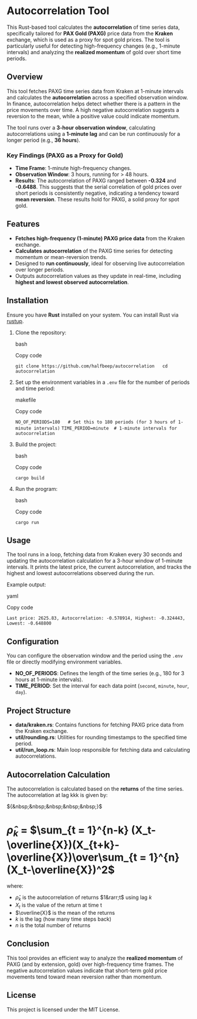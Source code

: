 # Autocorrelation Tool

This Rust-based tool calculates the **autocorrelation** of time series data, specifically tailored for **PAX Gold (PAXG)** price data from the **Kraken** exchange, which is used as a proxy for spot gold prices. The tool is particularly useful for detecting high-frequency changes (e.g., 1-minute intervals) and analyzing the **realized momentum** of gold over short time periods.

## Overview

This tool fetches PAXG time series data from Kraken at 1-minute intervals and calculates the **autocorrelation** across a specified observation window. In finance, autocorrelation helps detect whether there is a pattern in the price movements over time. A high negative autocorrelation suggests a reversion to the mean, while a positive value could indicate momentum.

The tool runs over a **3-hour observation window**, calculating autocorrelations using a **1-minute lag** and can be run continuously for a longer period (e.g., **36 hours**).

### Key Findings (PAXG as a Proxy for Gold)

-   **Time Frame**: 1-minute high-frequency changes.
-   **Observation Window**: 3 hours, running for > 48 hours.
-   **Results**: The autocorrelation of PAXG ranged between **-0.324** and **-0.6488**. This suggests that the serial correlation of gold prices over short periods is consistently negative, indicating a tendency toward **mean reversion**. These results hold for PAXG, a solid proxy for spot gold.

## Features

-   **Fetches high-frequency (1-minute) PAXG price data** from the Kraken exchange.
-   **Calculates autocorrelation** of the PAXG time series for detecting momentum or mean-reversion trends.
-   Designed to **run continuously**, ideal for observing live autocorrelation over longer periods.
-   Outputs autocorrelation values as they update in real-time, including **highest and lowest observed autocorrelation**.

## Installation

Ensure you have **Rust** installed on your system. You can install Rust via [rustup](https://rustup.rs/).

1.  Clone the repository:
    
    bash
    
    Copy code
    
    `git clone https://github.com/halfbeep/autocorrelation  
    cd autocorrelation` 
    
2.  Set up the environment variables in a `.env` file for the number of periods and time period:
    
    makefile
    
    Copy code
    
    `NO_OF_PERIODS=180   # Set this to 180 periods (for 3 hours of 1-minute intervals)`
    `TIME_PERIOD=minute  # 1-minute intervals for autocorrelation` 
    
4.  Build the project:
    
    bash
    
    Copy code
    
    `cargo build` 
    
5.  Run the program:
    
    bash
    
    Copy code
    
    `cargo run` 
    

## Usage

The tool runs in a loop, fetching data from Kraken every 30 seconds and updating the autocorrelation calculation for a 3-hour window of 1-minute intervals. It prints the latest price, the current autocorrelation, and tracks the highest and lowest autocorrelations observed during the run.

Example output:

yaml

Copy code

`Last price: 2625.83, Autocorrelation: -0.578914, Highest: -0.324443, Lowest: -0.648800` 

## Configuration

You can configure the observation window and the period using the `.env` file or directly modifying environment variables.

-   **NO_OF_PERIODS**: Defines the length of the time series (e.g., 180 for 3 hours at 1-minute intervals).
-   **TIME_PERIOD**: Set the interval for each data point (`second`, `minute`, `hour`, `day`).

## Project Structure

-   **data/kraken.rs**: Contains functions for fetching PAXG price data from the Kraken exchange.
-   **util/rounding.rs**: Utilities for rounding timestamps to the specified time period.
-   **util/run_loop.rs**: Main loop responsible for fetching data and calculating autocorrelations.

## Autocorrelation Calculation

The autocorrelation is calculated based on the **returns** of the time series. The autocorrelation at lag kkk is given by:

${&nbsp;&nbsp;&nbsp;&nbsp;&nbsp;}$<h1>$\hat\rho_k$​ = $\sum_{t = 1}^{n-k}  (X_t-\overline{X})(X_{t+k}-\overline{X})\over\sum_{t = 1}^{n}  (X_t-\overline{X})^2$</h1>

where:
- $\hat\rho_k$ is the autocorrelation of returns  $1&rarr;t$ using lag $k$
- $X_t$​ is the value of the return at time t
- $\overline{X}$ is the mean of the returns
- *k* is the lag (how many time steps back)
- *n* is the total number of returns

## Conclusion

This tool provides an efficient way to analyze the **realized momentum** of PAXG (and by extension, gold) over high-frequency time frames. The negative autocorrelation values indicate that short-term gold price movements tend toward mean reversion rather than momentum.

## License

This project is licensed under the MIT License.


